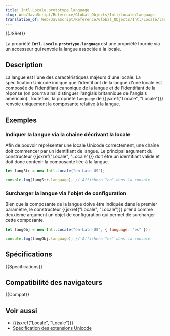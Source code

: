 ```yaml
---
title: Intl.Locale.prototype.language
slug: Web/JavaScript/Reference/Global_Objects/Intl/Locale/language
translation_of: Web/JavaScript/Reference/Global_Objects/Intl/Locale/language
---
```


{{JSRef}}

La propriété **`Intl.Locale.prototype.language`** est une propriété fournie via un accesseur qui renvoie la langue associée à la locale.

## Description

La langue est l'une des caractéristiques majeurs d'une locale. La spécification Unicode indique que l'identifiant de la langue d'une locale est composée de l'identifiant canonique de la langue et de l'identifiant de la réponse (on pourra ainsi distinguer l'anglais britannique de l'anglais américain). Toutefois, la propriété `language` de {{jsxref("Locale", "Locale")}} renvoie uniquement la composante relative à la langue.

## Exemples

### Indiquer la langue via la chaîne décrivant la locale

Afin de pouvoir représenter une locale Unicode correctement, une chaîne doit commencer par un identifiant de langue. Le principal argument du constructeur {{jsxref("Locale", "Locale")}} doit être un identifiant valide et doit donc contenir la composante liée à la langue.

```js
let langStr = new Intl.Locale("en-Latn-US");

console.log(langStr.language); // Affichera "en" dans la console
```

### Surcharger la langue via l'objet de configuration

Bien que la composante de la langue doive être indiquée dans le premier paramètre, le constructeur {{jsxref("Locale", "Locale")}} prend comme deuxième argument un objet de configuration qui permet de surcharger cette composante.

```js
let langObj = new Intl.Locale("en-Latn-US", { language: "es" });

console.log(langObj.language); // Affichera "es" dans la console
```

## Spécifications

{{Specifications}}

## Compatibilité des navigateurs

{{Compat}}

## Voir aussi

- {{jsxref("Locale", "Locale")}}
- [Spécification des extensions Unicode](https://www.unicode.org/reports/tr35/#unicode_language_subtag_validity)
